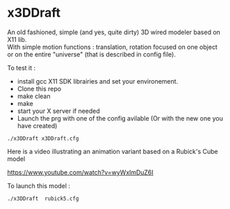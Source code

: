 # x3DDraft
An old fashioned, simple (and yes, quite dirty)  3D wired modeler based on X11 lib.<br>
With simple motion functions : translation, rotation focused on one object<br>
or on the entire "universe" (that is described in config file).

To test it :
- install gcc X11 SDK librairies and set your environement.
- Clone this repo
- make clean
- make
- start your X server if needed
- Launch the prg with one of the config avilable (Or with the new one you have created)<br>
```
./x3DDraft x3DDraft.cfg
```
Here is a  video illustrating an animation variant based on a Rubick's Cube model

https://www.youtube.com/watch?v=wyWxlmDuZ6I

To launch this model :
```
./x3DDraft  rubick5.cfg 
```
